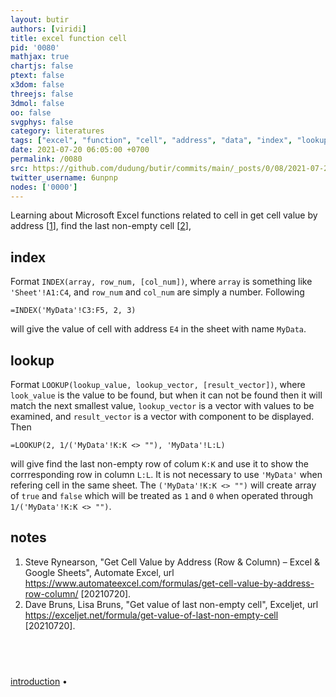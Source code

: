 ```yaml
---
layout: butir
authors: [viridi]
title: excel function cell
pid: '0080'
mathjax: true
chartjs: false
ptext: false
x3dom: false
threejs: false
3dmol: false
oo: false
svgphys: false
category: literatures
tags: ["excel", "function", "cell", "address", "data", "index", "lookup", "value", "non-empty"]
date: 2021-07-20 06:05:00 +0700
permalink: /0080
src: https://github.com/dudung/butir/commits/main/_posts/0/08/2021-07-20-excel-function-cell.md
twitter_username: 6unpnp
nodes: ['0000']
---
```

Learning about Microsoft Excel functions related to cell in get cell value by address [[1](#r01)], find the last non-empty cell [[2](#r02)],

## index
Format `INDEX(array, row_num, [col_num])`, where `array` is something like `'Sheet'!A1:C4`, and `row_num` and `col_num` are simply a number. Following
```
=INDEX('MyData'!C3:F5, 2, 3)
```
will give the value of cell with address `E4` in the sheet with name `MyData`.

## lookup
Format `LOOKUP(lookup_value, lookup_vector, [result_vector])`, where `look_value` is the value to be found, but when it can not be found then it will match the next smallest value, `lookup_vector` is a vector with values to be examined, and `result_vector` is a vector with component to be displayed. Then
```
=LOOKUP(2, 1/('MyData'!K:K <> ""), 'MyData'!L:L)
```
will give find the last non-empty row of colum `K:K` and use it to show the corrresponding row in column `L:L`. It is not necessary to use `'MyData'` when refering cell in the same sheet. The `('MyData'!K:K <> "")` will create array of `true` and `false` which will be treated as `1` and `0` when operated through `1/('MyData'!K:K <> "")`.

## notes
1. <a name="r01"></a>Steve Rynearson, "Get Cell Value by Address (Row & Column) – Excel & Google Sheets", Automate Excel, url <https://www.automateexcel.com/formulas/get-cell-value-by-address-row-column/> [20210720].
2. <a name="r02"></a>Dave Bruns, Lisa Bruns, "Get value of last non-empty cell", Exceljet, url <https://exceljet.net/formula/get-value-of-last-non-empty-cell> [20210720].

## &nbsp;
[introduction](0000) &bull;

